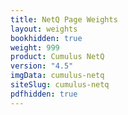 ```yaml
---
title: NetQ Page Weights
layout: weights
bookhidden: true
weight: 999
product: Cumulus NetQ
version: "4.5"
imgData: cumulus-netq
siteSlug: cumulus-netq
pdfhidden: true
---
```


